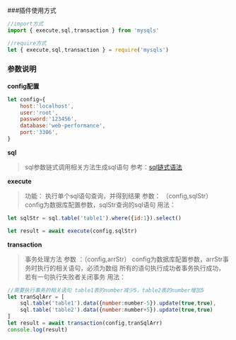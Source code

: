 ###插件使用方式

```js
//import方式
import { execute,sql,transaction } from 'mysqls'

//require方式
let { execute,sql,transaction } = require('mysqls')
```


### 参数说明

**config配置**
```js
let config={
    host:'localhost',
    user:'root',
    password:'123456',
    database:'web-performance',
    port:'3306',
}
```


**sql**
> sql参数链式调用相关方法生成sql语句
参考：[sql链式语法](/docs/README.md)


**execute**
> 功能： 执行单个sql语句查询，并得到结果
> 参数： （config,sqlStr） config为数据库配置参数，sqlStr查询的sql语句
用法：
```js
let sqlStr = sql.table('table1').where({id:1}).select()

let result = await execute(config,sqlStr)

```


**transaction**
> 事务处理方法
> 参数 ：（config,arrStr） config为数据库配置参数，arrStr事务时执行的相关语句，必须为数组
> 所有的语句执行成功者事务执行成功，若有一句执行失败者关闭事务
用法：
```js
//需要执行事务的相关语句 table1表的number减少5，table2表的number增加5
let tranSqlArr = [
    sql.table('table1').data({number:number-5}).update(true,true),
    sql.table('table2').data({number:number+5}).update(true,true)
]
let result = await transaction(config,tranSqlArr)
console.log(result) 

``` 








